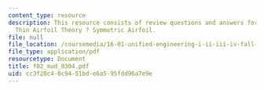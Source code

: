 ```yaml
---
content_type: resource
description: This resource consists of review questions and answers for lecture on
  Thin Airfoil Theory ? Symmetric Airfoil.
file: null
file_location: /coursemedia/16-01-unified-engineering-i-ii-iii-iv-fall-2005-spring-2006/cc3f20c40c9451bde6a595fdd96a7e9e_f02_mud_0304.pdf
file_type: application/pdf
resourcetype: Document
title: f02_mud_0304.pdf
uid: cc3f20c4-0c94-51bd-e6a5-95fdd96a7e9e
---
```

